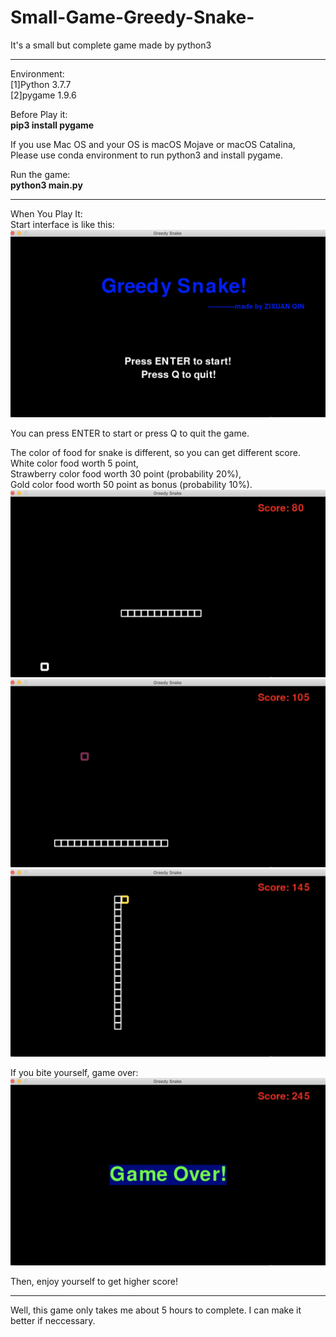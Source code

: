 # Small-Game-Greedy-Snake-
It's a small but complete game made by python3

------
Environment:  
[1]Python 3.7.7  
[2]pygame 1.9.6  


Before Play it:  
<b>pip3 install pygame</b>  

If you use Mac OS and your OS is macOS Mojave or macOS Catalina,  
Please use conda environment to run python3 and install pygame.  

Run the game:  
<b>python3 main.py</b>  
***

When You Play It:  
Start interface is like this:  
![iamge](https://github.com/ZixuanQIN/Small-Game-Greedy-Snake-/blob/master/screen_shot/Start.png)  
  
You can press ENTER to start or press Q to quit the game.

  
The color of food for snake is different, so you can get different score.   
White color food worth 5 point,   
Strawberry color food worth 30 point (probability 20%),  
Gold color food worth 50 point as bonus (probability 10%).  
![iamge](https://github.com/ZixuanQIN/Small-Game-Greedy-Snake-/blob/master/screen_shot/Playing.png)  
![iamge](https://github.com/ZixuanQIN/Small-Game-Greedy-Snake-/blob/master/screen_shot/Playing2.png)   
![iamge](https://github.com/ZixuanQIN/Small-Game-Greedy-Snake-/blob/master/screen_shot/Playing3.png)  

If you bite yourself, game over:  
![iamge](https://github.com/ZixuanQIN/Small-Game-Greedy-Snake-/blob/master/screen_shot/GameOver.png)  
  
Then, enjoy yourself to get higher score!  

***
Well, this game only takes me about 5 hours to complete. I can make it better if neccessary.
